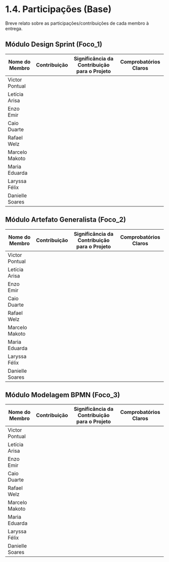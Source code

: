 # 1.4. Participações (Base)

Breve relato sobre as participações/contribuições de cada membro à entrega.

## Módulo Design Sprint (Foco\_1)

| Nome do Membro  | Contribuição | Significância da Contribuição para o Projeto | Comprobatórios Claros |
|-----------------|--------------|-----------------------------------------------|-----------------------|
| Victor Pontual  |  |  |  |
| Letícia Arisa   |  |  |  |
| Enzo Emir       |  |  |  |
| Caio Duarte     |  |  |  |
| Rafael Welz     |  |  |  |
| Marcelo Makoto  |  |  |  |
| Maria Eduarda   |  |  |  |
| Laryssa Félix   |  |  |  |
| Danielle Soares |  |  |  |


## Módulo Artefato Generalista (Foco\_2)

| Nome do Membro  | Contribuição | Significância da Contribuição para o Projeto | Comprobatórios Claros |
|-----------------|--------------|-----------------------------------------------|-----------------------|
| Victor Pontual  |  |  |  |
| Letícia Arisa   |  |  |  |
| Enzo Emir       |  |  |  |
| Caio Duarte     |  |  |  |
| Rafael Welz     |  |  |  |
| Marcelo Makoto  |  |  |  |
| Maria Eduarda   |  |  |  |
| Laryssa Félix   |  |  |  |
| Danielle Soares |  |  |  |


## Módulo Modelagem BPMN (Foco\_3)


| Nome do Membro  | Contribuição | Significância da Contribuição para o Projeto | Comprobatórios Claros |
|-----------------|--------------|-----------------------------------------------|-----------------------|
| Victor Pontual  |  |  |  |
| Letícia Arisa   |  |  |  |
| Enzo Emir       |  |  |  |
| Caio Duarte     |  |  |  |
| Rafael Welz     |  |  |  |
| Marcelo Makoto  |  |  |  |
| Maria Eduarda   |  |  |  |
| Laryssa Félix   |  |  |  |
| Danielle Soares |  |  |  |